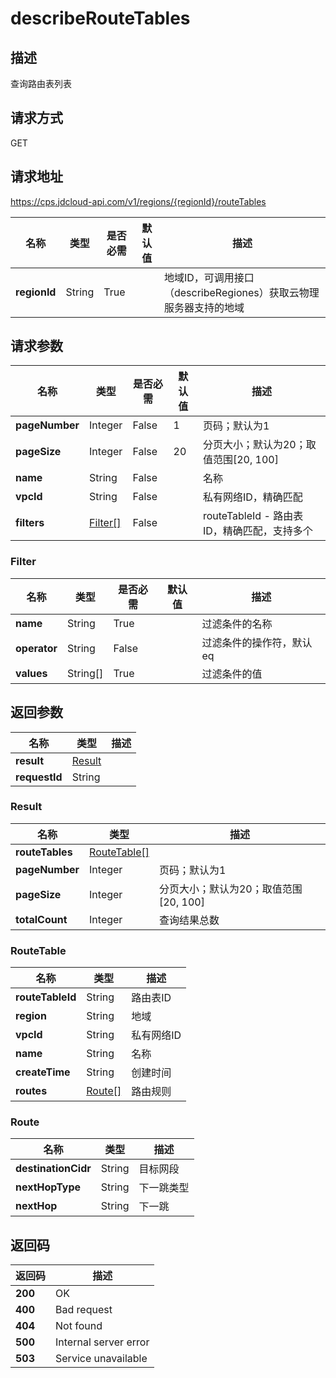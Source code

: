 # describeRouteTables


## 描述
查询路由表列表

## 请求方式
GET

## 请求地址
https://cps.jdcloud-api.com/v1/regions/{regionId}/routeTables

|名称|类型|是否必需|默认值|描述|
|---|---|---|---|---|
|**regionId**|String|True| |地域ID，可调用接口（describeRegiones）获取云物理服务器支持的地域|

## 请求参数
|名称|类型|是否必需|默认值|描述|
|---|---|---|---|---|
|**pageNumber**|Integer|False|1|页码；默认为1|
|**pageSize**|Integer|False|20|分页大小；默认为20；取值范围[20, 100]|
|**name**|String|False| |名称|
|**vpcId**|String|False| |私有网络ID，精确匹配|
|**filters**|[Filter[]](describeroutetables#filter)|False| |routeTableId - 路由表ID，精确匹配，支持多个<br>|

### <div id="filter">Filter</div>
|名称|类型|是否必需|默认值|描述|
|---|---|---|---|---|
|**name**|String|True| |过滤条件的名称|
|**operator**|String|False| |过滤条件的操作符，默认eq|
|**values**|String[]|True| |过滤条件的值|

## 返回参数
|名称|类型|描述|
|---|---|---|
|**result**|[Result](describeroutetables#result)| |
|**requestId**|String| |

### <div id="result">Result</div>
|名称|类型|描述|
|---|---|---|
|**routeTables**|[RouteTable[]](describeroutetables#routetable)| |
|**pageNumber**|Integer|页码；默认为1|
|**pageSize**|Integer|分页大小；默认为20；取值范围[20, 100]|
|**totalCount**|Integer|查询结果总数|
### <div id="routetable">RouteTable</div>
|名称|类型|描述|
|---|---|---|
|**routeTableId**|String|路由表ID|
|**region**|String|地域|
|**vpcId**|String|私有网络ID|
|**name**|String|名称|
|**createTime**|String|创建时间|
|**routes**|[Route[]](describeroutetables#route)|路由规则|
### <div id="route">Route</div>
|名称|类型|描述|
|---|---|---|
|**destinationCidr**|String|目标网段|
|**nextHopType**|String|下一跳类型|
|**nextHop**|String|下一跳|

## 返回码
|返回码|描述|
|---|---|
|**200**|OK|
|**400**|Bad request|
|**404**|Not found|
|**500**|Internal server error|
|**503**|Service unavailable|
